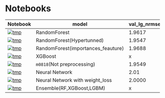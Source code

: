 
# Notebooks

| <img width=50/>Notebook <img width=50/>| <img width=40/> model <img width=40/> | val_lg_nrmse | private_score |
|---|---|---|---|
| <img width=35/>[![tmp](https://img.shields.io/badge/notebook-m0817-blue)](https://github.com/jwc22-11/lgdacon/blob/main/BC/notebooks/m0817.ipynb) | RandomForest | 1.9617 | 1.9574 |
| <img width=35/>[![tmp](https://img.shields.io/badge/notebook-m0818-blue)](https://github.com/jwc22-11/lgdacon/blob/main/BC/notebooks/m0818.ipynb) | RandomForest(Hypertunned) | 1.9547 | 1.9446 |
| <img width=35/>[![tmp](https://img.shields.io/badge/notebook-m0819a-blue)](https://github.com/jwc22-11/lgdacon/blob/main/BC/notebooks/m0819a.ipynb) | RandomForest(importances_feauture) | 1.9688 | x |
| <img width=35/>[![tmp](https://img.shields.io/badge/notebook-m0819b-blue)](https://github.com/jwc22-11/lgdacon/blob/main/BC/notebooks/m0819b.ipynb) | XGBoost| x | 1.956 |
| <img width=35/>[![tmp](https://img.shields.io/badge/notebook-m0820-blue)](https://github.com/jwc22-11/lgdacon/blob/main/BC/notebooks/m0820.ipynb) | `m0818`(Not preprocessing) | 1.9549 | x |
| <img width=35/>[![tmp](https://img.shields.io/badge/notebook-m0821a-blue)](https://github.com/jwc22-11/lgdacon/blob/main/BC/notebooks/m0821a.ipynb) | Neural Network | 2.01 | x |
| <img width=35/>[![tmp](https://img.shields.io/badge/notebook-m0821b-blue)](https://github.com/jwc22-11/lgdacon/blob/main/BC/notebooks/m0821b.ipynb) | Neural Network with weight_loss | 2.0000 | 1.99 |
| <img width=35/>[![tmp](https://img.shields.io/badge/notebook-m0823a-blue)](https://github.com/jwc22-11/lgdacon/blob/main/BC/notebooks/m0823a.ipynb) | Ensemble(RF,XGBoost,LGBM) | x | **1.93945** |

